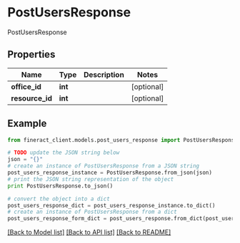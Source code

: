 # PostUsersResponse

PostUsersResponse

## Properties

Name | Type | Description | Notes
------------ | ------------- | ------------- | -------------
**office_id** | **int** |  | [optional] 
**resource_id** | **int** |  | [optional] 

## Example

```python
from fineract_client.models.post_users_response import PostUsersResponse

# TODO update the JSON string below
json = "{}"
# create an instance of PostUsersResponse from a JSON string
post_users_response_instance = PostUsersResponse.from_json(json)
# print the JSON string representation of the object
print PostUsersResponse.to_json()

# convert the object into a dict
post_users_response_dict = post_users_response_instance.to_dict()
# create an instance of PostUsersResponse from a dict
post_users_response_form_dict = post_users_response.from_dict(post_users_response_dict)
```
[[Back to Model list]](../README.md#documentation-for-models) [[Back to API list]](../README.md#documentation-for-api-endpoints) [[Back to README]](../README.md)


